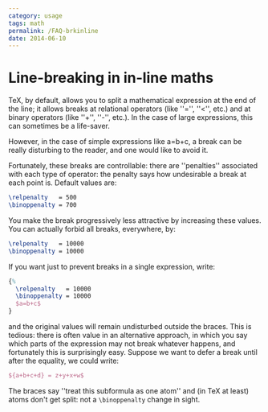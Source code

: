 ```yaml
---
category: usage
tags: math
permalink: /FAQ-brkinline
date: 2014-06-10
---
```


# Line-breaking in in-line maths

TeX, by default, allows you to split a mathematical expression at
the end of the line; it allows breaks at relational operators (like
''='', ''<'', etc.) and at binary operators (like ''+'',
''-'', etc.).  In the case of large expressions, this can sometimes be
a life-saver.

However, in the case of simple expressions like a=b+c, a
break can be really disturbing to the reader, and one would like to
avoid it.

Fortunately, these breaks are controllable: there are ''penalties''
associated with each type of operator: the penalty 
 says how
undesirable a break at each point is.  Default values are:
```latex
\relpenalty   = 500
\binoppenalty = 700
```
You make the break progressively less attractive by increasing these
values.  You can actually forbid all breaks, everywhere, by:
```latex
\relpenalty   = 10000
\binoppenalty = 10000
```
If you want just to prevent breaks in a single expression, write:
<!-- {% raw %} -->
```latex
{%
  \relpenalty   = 10000
  \binoppenalty = 10000
  $a=b+c$
}
```
<!-- {% endraw %} -->
and the original values will remain undisturbed outside the braces.
This is tedious: there is often value in an alternative approach,
in which you say which parts of the expression may not break whatever
happens, and fortunately this is surprisingly easy.  Suppose we want
to defer a break until after the equality, we could write:
```latex
${a+b+c+d} = z+y+x+w$
```
The braces say ''treat this subformula as one atom'' and (in TeX at
least) atoms don't get split: not a `\binoppenalty` change in sight.

